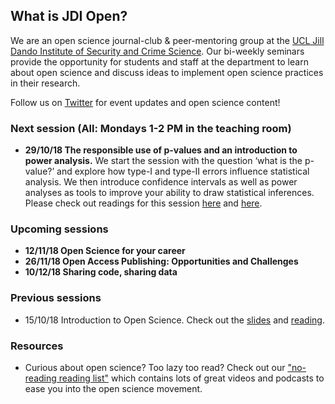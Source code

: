 ## What is JDI Open?

We are an open science journal-club & peer-mentoring group at the [UCL Jill Dando Institute of Security and Crime Science](http://www.ucl.ac.uk/jill-dando-institute). Our bi-weekly seminars provide the opportunity for students and staff at the department to learn about open science and discuss ideas to implement open science practices in their research.

Follow us on [Twitter](https://twitter.com/JDI_Open) for event updates and open science content! 

### Next session (All: Mondays 1-2 PM in the teaching room)
- **29/10/18 The responsible use of p-values and an introduction to power analysis.** We start the session with the question ‘what is the p-value?’ and explore how type-I and type-II errors influence statistical analysis. We then introduce confidence intervals as well as power analyses as tools to improve your ability to draw statistical inferences. Please check out readings for this session [here](https://link.springer.com/article/10.1007/s10654-016-0149-3) and [here](http://www.jgme.org/doi/abs/10.4300/JGME-D-12-00156.1?code=gmed-site). 

### Upcoming sessions
- **12/11/18 Open Science for your career**
- **26/11/18 Open Access Publishing: Opportunities and Challenges**
- **10/12/18 Sharing code, sharing data**

### Previous sessions
- 15/10/18 Introduction to Open Science. Check out the [slides](jdiopen.github.io/introduction_slides.pptx) and [reading](https://psyarxiv.com/ak6jr).

### Resources
- Curious about open science? Too lazy too read? Check out our ["no-reading reading list"](https://jdiopen.github.io/noreading.pdf) which contains lots of great videos and podcasts to ease you into the open science movement. 
